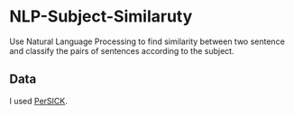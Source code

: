 # NLP-Subject-Similaruty
Use Natural Language Processing to find similarity between two sentence and classify the pairs of sentences according to the subject.

## Data
I used [PerSICK](https://github.com/Ledengary/COPER/blob/main/Datasets/PerSICK.csv).
